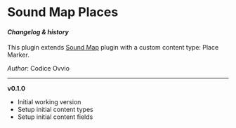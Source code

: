# Sound Map Places
#### _Changelog & history_

This plugin extends [Sound Map](https://github.com/codiceovvio/soundmap) plugin with a custom content type: Place Marker.

_Author_: Codice Ovvio

***

**v0.1.0**
- Initial working version
- Setup initial content types
- Setup initial content fields
